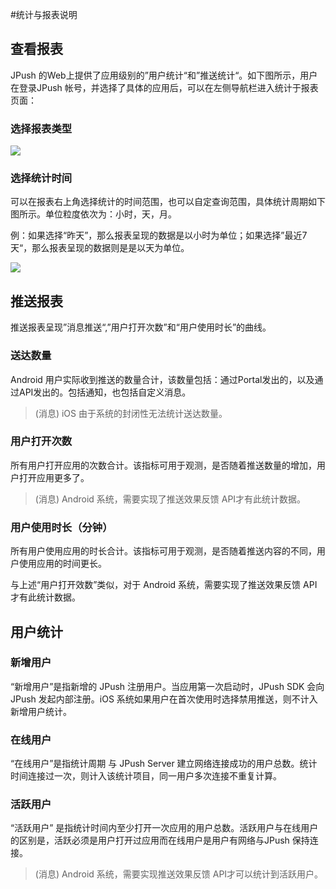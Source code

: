 #统计与报表说明
## 查看报表

JPush 的Web上提供了应用级别的”用户统计“和”推送统计“。如下图所示，用户在登录JPush 帐号，并选择了具体的应用后，可以在左侧导航栏进入统计于报表页面：

### 选择报表类型
![](../image/statistics.png)
### 选择统计时间
可以在报表右上角选择统计的时间范围，也可以自定查询范围，具体统计周期如下图所示。单位粒度依次为：小时，天，月。

例：如果选择“昨天”，那么报表呈现的数据是以小时为单位；如果选择”最近7天“，那么报表呈现的数据则是是以天为单位。

![](../image/Snip20131209_2.png)

## 推送报表

推送报表呈现”消息推送“,”用户打开次数”和“用户使用时长”的曲线。

### 送达数量
Android 用户实际收到推送的数量合计，该数量包括：通过Portal发出的，以及通过API发出的。包括通知，也包括自定义消息。

>(消息) iOS 由于系统的封闭性无法统计送达数量。

### 用户打开次数
所有用户打开应用的次数合计。该指标可用于观测，是否随着推送数量的增加，用户打开应用更多了。

>(消息) Android 系统，需要实现了推送效果反馈 API才有此统计数据。

### 用户使用时长（分钟）
所有用户使用应用的时长合计。该指标可用于观测，是否随着推送内容的不同，用户使用应用的时间更长。

与上述“用户打开效数”类似，对于 Android 系统，需要实现了推送效果反馈 API才有此统计数据。

## 用户统计

### 新增用户
“新增用户”是指新增的 JPush 注册用户。当应用第一次启动时，JPush SDK 会向 JPush 发起内部注册。iOS 系统如果用户在首次使用时选择禁用推送，则不计入新增用户统计。

### 在线用户
“在线用户”是指统计周期 与 JPush Server 建立网络连接成功的用户总数。统计时间连接过一次，则计入该统计项目，同一用户多次连接不重复计算。

### 活跃用户

“活跃用户” 是指统计时间内至少打开一次应用的用户总数。活跃用户与在线用户的区别是，活跃必须是用户打开过应用而在线用户是用户有网络与JPush 保持连接。

>(消息) Android 系统，需要实现推送效果反馈 API才可以统计到活跃用户。

